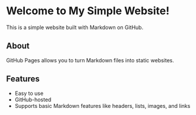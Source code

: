 # Welcome to My Simple Website!

This is a simple website built with Markdown on GitHub.

## About

GitHub Pages allows you to turn Markdown files into static websites.

## Features

- Easy to use
- GitHub-hosted
- Supports basic Markdown features like headers, lists, images, and links
